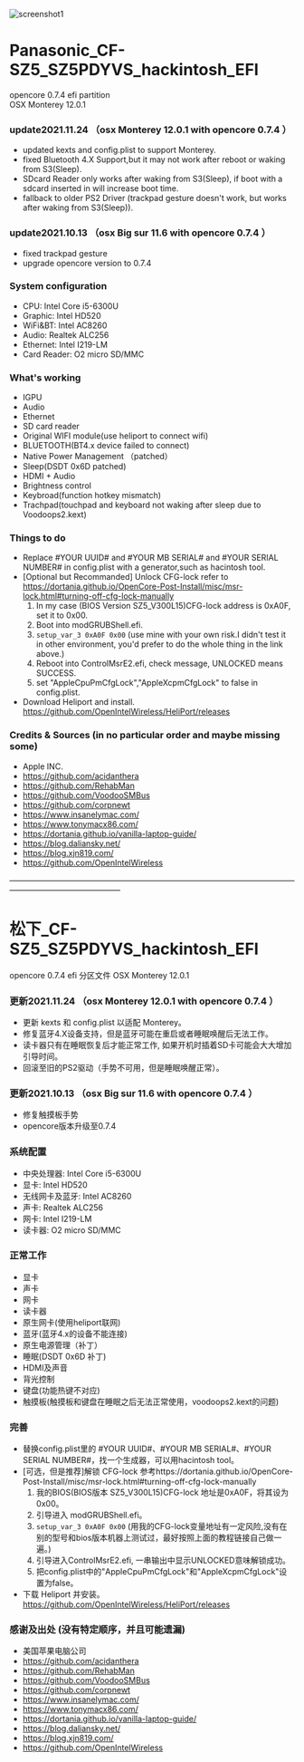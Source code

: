 ![screenshot1](https://user-images.githubusercontent.com/4980738/132847673-d1db2b64-1376-4986-b399-bfe51c74e6ea.jpg)

# Panasonic_CF-SZ5_SZ5PDYVS_hackintosh_EFI
opencore 0.7.4 efi partition  
OSX Monterey 12.0.1

### update2021.11.24 （osx Monterey 12.0.1 with opencore 0.7.4 ）
 - updated kexts and config.plist to support Monterey. 
 - fixed Bluetooth 4.X Support,but it may not work after reboot or waking from S3(Sleep).
 - SDcard Reader only works after waking from S3(Sleep), if boot with a sdcard inserted in will increase boot time. 
 - fallback to older PS2 Driver (trackpad gesture doesn't work, but works after waking from S3(Sleep)).

### update2021.10.13 （osx Big sur 11.6 with opencore 0.7.4 ）
 - fixed trackpad gesture 
 - upgrade opencore version to 0.7.4

### System configuration 
 - CPU: Intel Core i5-6300U
 - Graphic: Intel HD520
 - WiFi&BT: Intel AC8260
 - Audio: Realtek ALC256
 - Ethernet: Intel I219-LM 
 - Card Reader: O2 micro SD/MMC

### What's working
 - IGPU
 - Audio
 - Ethernet
 - SD card reader
 - Original WIFI module(use heliport to connect wifi)
 - BLUETOOTH(BT4.x device failed to connect)
 - Native Power Management （patched）
 - Sleep(DSDT 0x6D patched)
 - HDMI + Audio
 - Brightness control
 - Keybroad(function hotkey mismatch)
 - Trachpad(touchpad and keyboard not waking after sleep due to Voodoops2.kext)

### Things to do
 - Replace #YOUR UUID# and #YOUR MB SERIAL# and #YOUR SERIAL NUMBER# in config.plist with a generator,such as hacintosh tool.  
 - [Optional but Recommanded] Unlock CFG-lock refer to https://dortania.github.io/OpenCore-Post-Install/misc/msr-lock.html#turning-off-cfg-lock-manually  
   1. In my case (BIOS Version SZ5_V300L15)CFG-lock address is 0xA0F, set it to 0x00.  
   2. Boot into modGRUBShell.efi.  
   3. <code>setup_var_3 0xA0F 0x00</code> (use mine with your own risk.I didn't test it in other environment, you'd prefer to do the whole thing in the link above.)  
   4. Reboot into ControlMsrE2.efi, check message, UNLOCKED means SUCCESS.  
   5. set "AppleCpuPmCfgLock","AppleXcpmCfgLock" to false in config.plist.  
 - Download Heliport and install. https://github.com/OpenIntelWireless/HeliPort/releases
 
### Credits & Sources (in no particular order and maybe missing some)
 - Apple INC.
 - https://github.com/acidanthera
 - https://github.com/RehabMan
 - https://github.com/VoodooSMBus
 - https://github.com/corpnewt
 - https://www.insanelymac.com/
 - https://www.tonymacx86.com/
 - https://dortania.github.io/vanilla-laptop-guide/
 - https://blog.daliansky.net/
 - https://blog.xjn819.com/
 - https://github.com/OpenIntelWireless

 
——————————————————————————————————————————————————
# 松下_CF-SZ5_SZ5PDYVS_hackintosh_EFI
opencore 0.7.4 efi 分区文件
OSX Monterey 12.0.1

### 更新2021.11.24 （osx Monterey 12.0.1 with opencore 0.7.4 ）
 - 更新 kexts 和 config.plist 以适配 Monterey。 
 - 修复蓝牙4.X设备支持，但是蓝牙可能在重启或者睡眠唤醒后无法工作。
 - 读卡器只有在睡眠恢复后才能正常工作, 如果开机时插着SD卡可能会大大增加引导时间。
 - 回滚至旧的PS2驱动（手势不可用，但是睡眠唤醒正常）。

### 更新2021.10.13 （osx Big sur 11.6 with opencore 0.7.4 ）
 - 修复触摸板手势 
 - opencore版本升级至0.7.4

### 系统配置
 - 中央处理器: Intel Core i5-6300U
 - 显卡: Intel HD520
 - 无线网卡及蓝牙: Intel AC8260
 - 声卡: Realtek ALC256
 - 网卡: Intel I219-LM 
 - 读卡器: O2 micro SD/MMC

### 正常工作
 - 显卡
 - 声卡
 - 网卡
 - 读卡器
 - 原生网卡(使用heliport联网)
 - 蓝牙(蓝牙4.x的设备不能连接)
 - 原生电源管理（补丁）
 - 睡眠(DSDT 0x6D 补丁)
 - HDMI及声音
 - 背光控制
 - 键盘(功能热键不对应)
 - 触摸板(触摸板和键盘在睡眠之后无法正常使用，voodoops2.kext的问题)
 
 ### 完善
 - 替换config.plist里的 #YOUR UUID#、#YOUR MB SERIAL#、#YOUR SERIAL NUMBER#，找一个生成器，可以用hacintosh tool。
 - [可选，但是推荐]解锁 CFG-lock 参考https://dortania.github.io/OpenCore-Post-Install/misc/msr-lock.html#turning-off-cfg-lock-manually  
   1. 我的BIOS(BIOS版本 SZ5_V300L15)CFG-lock 地址是0xA0F，将其设为0x00。  
   2. 引导进入 modGRUBShell.efi。  
   3. <code>setup_var_3 0xA0F 0x00</code> (用我的CFG-lock变量地址有一定风险,没有在别的型号和bios版本机器上测试过，最好按照上面的教程链接自己做一遍。)  
   4. 引导进入ControlMsrE2.efi, 一串输出中显示UNLOCKED意味解锁成功。   
   5. 把config.plist中的"AppleCpuPmCfgLock"和"AppleXcpmCfgLock"设置为false。  
 - 下载 Heliport 并安装。 https://github.com/OpenIntelWireless/HeliPort/releases

### 感谢及出处 (没有特定顺序，并且可能遗漏)
 - 美国苹果电脑公司
 - https://github.com/acidanthera
 - https://github.com/RehabMan
 - https://github.com/VoodooSMBus
 - https://github.com/corpnewt
 - https://www.insanelymac.com/
 - https://www.tonymacx86.com/
 - https://dortania.github.io/vanilla-laptop-guide/
 - https://blog.daliansky.net/
 - https://blog.xjn819.com/
 - https://github.com/OpenIntelWireless

